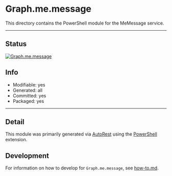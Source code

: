 <!-- region Generated -->
# Graph.me.message
This directory contains the PowerShell module for the MeMessage service.

---
## Status
[![Graph.me.message](https://img.shields.io/powershellgallery/v/Graph.me.message.svg?style=flat-square&label=Graph.me.message "Graph.me.message")](https://www.powershellgallery.com/packages/Graph.me.message/)

## Info
- Modifiable: yes
- Generated: all
- Committed: yes
- Packaged: yes

---
## Detail
This module was primarily generated via [AutoRest](https://github.com/Azure/autorest) using the [PowerShell](https://github.com/Azure/autorest.powershell) extension.

## Development
For information on how to develop for `Graph.me.message`, see [how-to.md](how-to.md).
<!-- endregion -->
